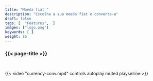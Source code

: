 ```yaml
---
title: "Moeda fiat "
description: "Escolha a sua moeda fiat e converta-a"
draft: false
tags: [  "Features",  ]
images: ["logo.png"]
keywords: [ ]
weight: 16
---
```


### {{< page-title >}} 
<!-- {{< page-description >}}  -->

<br>


{{< video "currency-conv.mp4" controls  autoplay muted playsinline >}}
